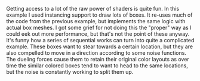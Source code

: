 Getting access to a lot of the raw power of shaders is quite fun. In this example I used instancing support to draw lots of boxes. It re-uses much of the code from the previous example, but implements the same logic with actual box meshes. I got some grief for not doing this the "proper" way as I could eek out more performance, but that's not the point of these anyway. It's funny how a series of sequential works can turn into quite a complicated example. These boxes want to stear towards a certain location, but they are also compelled to move in a direction according to some noise functions. The dueling forces cause them to retain their original color layouts as over time the similar colored boxes tend to want to head to the same locations, but the noise is constantly working to split them up.
